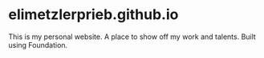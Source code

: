 # elimetzlerprieb.github.io

This is my personal website. A place to show off my work and talents. Built using Foundation. 
